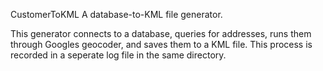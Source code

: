 CustomerToKML
A database-to-KML file generator.

This generator connects to a database, queries for addresses, runs them through Googles geocoder, and saves them to a KML file.
This process is recorded in a seperate log file in the same directory.